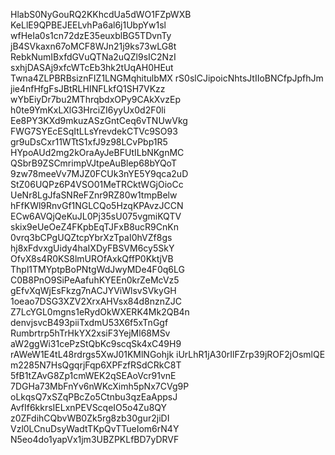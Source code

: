 HlabS0NyGouRQ2KKhcdUa5dWO1FZpWXB
KeLlE9QPBEJEELvhPa6al6j1UbpYw1sl
wfHeIa0s1cn72dzE35euxblBG5TDvnTy
jB4SVkaxn67oMCF8WJn21j9ks73wLG8t
RebkNumIBxfdGVuQTNa2uQZl9sIC2NzI
sxhjDASAj9xfcWTcEb3hk2tUqAH0HEut
Twna4ZLPBRBsiznFIZ1LNGMqhitulbMX
rS0slCJipoicNhtsJtIIoBNCfpJpfhJm
jie4nfHfgFsJBtRLHINFLkfQ1SH7VKzz
wYbEiyDr7bu2MThrqbdxOPy9CAkXvzEp
h0te9YmKxLXlG3HrciZI6yyUx0d2F0li
Ee8PY3KXd9mkuzASzGntCeq6vTNUwVkg
FWG7SYEcESqItLLsYrevdekCTVc9SO93
gr9uDsCxr11WTtS1xfJ9z98LCvPbp1R5
HYpoAUd2mg2kOraAyJeBFUtILbNKgnMC
QSbrB9ZSCmrimpVJtpeAuBlep68bYQoT
9zw78meeVv7MJZ0FCUk3nYE5Y9qca2uD
StZ06UQPz6P4VSO01MeTRCktWGjOioCc
UeNr8LgJfaSNReFZnr9RZ80w1tmpBelw
hFfKWl9RnvGf1NGLCQo5HzqKPAvzJCCN
ECw6AVQjQeKuJL0Pj35sU075vgmiKQTV
skix9eUeOeZ4FKpbEqTJFxB8ucR9CnKn
0vrq3bCPgUQZtcpYbrXzTpaI0hVZf8gs
hj8xFdvxgUidy4haIXDyFBSVM6cy5SkY
OfvX8s4R0KS8lmUROfAxkQffP0KktjVB
Thpl1TMYptpBoPNtgWdJwyMDe4F0q6LG
C0B8PnO9SiPeAafuhKYEEn0krZeMcVz5
gEfvXqWjEsFkzg7nACJYViWlsvSVkyGH
1oeao7DSG3XZV2XrxAHVsx84d8nznZJC
Z7LcYGL0mgns1eRydOkWXERK4Mk2QB4n
denvjsvcB493piiTxdmU53X6f5xTnGgf
Rumbrtrp5hTrHkYX2xsiF3YejMl68MSv
aW2ggWi31cePzStQbKc9scqSk4xC49H9
rAWeW1E4tL48rdrgs5XwJ01KMlNGohjk
iUrLhR1jA30rIlFZrp39jROF2jOsmlQE
m2285N7HsQgqrjFqp6XPFzfRSdCRkC8T
5fB1tZAvG8Zp1cmWEK2qSEAoVcr91vnE
7DGHa73MbFnYv6nWKcXimh5pNx7CVg9P
oLkqsQ7xSZqPBcZo5Ctnbu3qzEaAppsJ
AvfIf6kkrsIELxnPEVScqeIO5o4Zu8QY
z0ZFdihCQbvWB0Zk5rg8zb30gur2jiDI
Vzl0LCnuDsyWadtTKpQvTTueIom6rN4Y
N5eo4do1yapVx1jm3UBZPKLfBD7yDRVF
